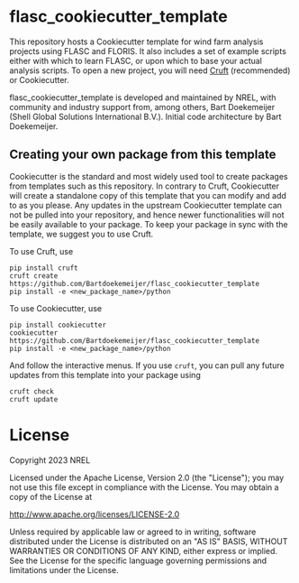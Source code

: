 # flasc_cookiecutter_template
This repository hosts a Cookiecutter template for wind farm analysis projects using FLASC and FLORIS. It also includes a set of example scripts either with which to learn FLASC, or upon which to base your actual analysis scripts. To open a new project, you will need [Cruft](https://cruft.github.io/cruft/) (recommended) or Cookiecutter.

flasc_cookiecutter_template is developed and maintained by NREL, with community and industry support from, among others, Bart Doekemeijer (Shell Global Solutions International B.V.). Initial code architecture by Bart Doekemeijer.


## Creating your own package from this template
Cookiecutter is the standard and most widely used tool to create packages from templates such as this repository. In contrary to Cruft, Cookiecutter will create a standalone copy of this template that you can modify and add to as you please. Any updates in the upstream Cookiecutter template can not be pulled into your repository, and hence newer functionalities will not be easily available to your package. To keep your package in sync with the template, we suggest you to use Cruft.

To use Cruft, use
```
pip install cruft
cruft create https://github.com/Bartdoekemeijer/flasc_cookiecutter_template
pip install -e <new_package_name>/python
```

To use Cookiecutter, use
```
pip install cookiecutter
cookiecutter https://github.com/Bartdoekemeijer/flasc_cookiecutter_template
pip install -e <new_package_name>/python
```

And follow the interactive menus. If you use `cruft`, you can pull any future updates from this template into your package using
```
cruft check
cruft update
```

# License

Copyright 2023 NREL

Licensed under the Apache License, Version 2.0 (the "License");
you may not use this file except in compliance with the License.
You may obtain a copy of the License at

   http://www.apache.org/licenses/LICENSE-2.0

Unless required by applicable law or agreed to in writing, software
distributed under the License is distributed on an "AS IS" BASIS,
WITHOUT WARRANTIES OR CONDITIONS OF ANY KIND, either express or implied.
See the License for the specific language governing permissions and
limitations under the License.

